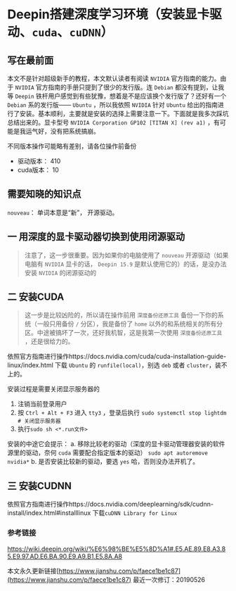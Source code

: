 # Deepin搭建深度学习环境（安装显卡驱动、`cuda`、`cuDNN`）

## 写在最前面
本文不是针对超级新手的教程，本文默认读者有阅读 `NVIDIA` 官方指南的能力。由于 `NVIDIA` 官方指南的手册只提到了很少的发行版。连 `Debian` 都没有提到，让我等 `Deepin` 铁杆用户感觉到有些犹豫，想着是不是应该换个发行版了？还好有一个 `Debian` 系的发行版—— `Ubuntu` ，所以我依照 `NVIDIA` 针对 `Ubuntu` 给出的指南进行了安装。基本顺利，主要就是安装的选择上需要注意一下。下面就是我多次踩坑总结出来的。显卡型号 `NVIDIA Corporation GP102 [TITAN X] (rev a1)` ，有可能是我运气好，没有把系统搞崩。

不同版本操作可能略有差别，请各位操作前备份

- 驱动版本： 410
- cuda版本： 10

## 需要知晓的知识点

`nouveau`： 单词本意是“新”， 开源驱动。

## 一 用深度的显卡驱动器切换到使用闭源驱动

> 注意了，这一步很重要。因为如果你的电脑使用了 `nouveau` 开源驱动（如果电脑有 `NVIDIA` 显卡的话， `Deepin 15.9` 是默认使用它的）的话，是没办法安装 `NVIDIA` 的闭源驱动的
<!--
下载驱动 https://www.nvidia.com/Download/index.aspx，应该会得到一个形如`NVIDIA-linux-XXX.run`的文件。
安装过程是需要关闭显示服务器的
1. 注销当前登录用户
2. 按`Ctrl + Alt + F3`进入tty3，登录后执行
``` shell
sudo systemctl stop lightdm  # 关闭显示服务器
```
3. `sudo sh <*.run文件>`
-->

## 二 安装CUDA  

> 这一步是比较凶险的，所以请在操作前用 `深度备份还原工具` 备份一下你的系统（一般只用备份 `/` 分区），我是备份了 `home` 以外的和系统相关的所有分区。中途被搞坏了一次，还好我机智，这是我第一次使用 `深度备份还原工具` ，还是很给力的。

依照官方指南进行操作https://docs.nvidia.com/cuda/cuda-installation-guide-linux/index.html
下载 `Ubuntu` 的 `runfile(local)`，别选 `deb` 或者 `cluster`，装不上的。

安装过程是需要关闭显示服务器的

1. 注销当前登录用户
2. 按 `Ctrl + Alt + F3` 进入 `tty3` ，登录后执行 `sudo systemctl stop lightdm  # 关闭显示服务器`
3. 执行`sudo sh <*.run文件>`

安装的中途它会提示：
a. 移除比较老的驱动（深度的显卡驱动管理器安装的软件源里的驱动，奈何 `cuda` 需要配合指定版本的驱动）
`sudo apt autoremove nvidia*`
b. 是否安装比较新的驱动，要选 `yes` 哈，否则没办法开机了。

## 三 安装CUDNN

依照官方指南进行操作https://docs.nvidia.com/deeplearning/sdk/cudnn-install/index.html#installlinux
下载`cuDNN Library for Linux`

### 参考链接

https://wiki.deepin.org/wiki/%E6%98%BE%E5%8D%A1#.E5.AE.89.E8.A3.85.E9.97.AD.E6.BA.90.E9.A9.B1.E5.8A.A8

本文永久更新链接[https://www.jianshu.com/p/faece1be1c87](https://www.jianshu.com/p/faece1be1c87)
最近一次修订：20190526
